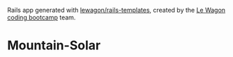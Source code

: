 Rails app generated with [lewagon/rails-templates](https://github.com/lewagon/rails-templates), created by the [Le Wagon coding bootcamp](https://www.lewagon.com) team.
# Mountain-Solar
